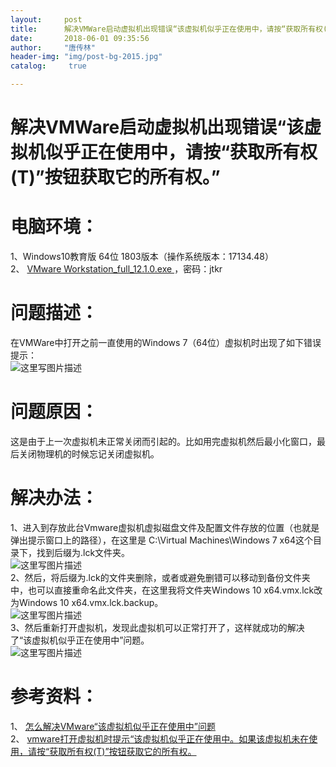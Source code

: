 ```yaml
---
layout:		post
title: 		解决VMWare启动虚拟机出现错误“该虚拟机似乎正在使用中，请按“获取所有权(T)”按钮获取它的所有权。”
date: 		2018-06-01 09:35:56
author:		"唐传林"
header-img: "img/post-bg-2015.jpg"
catalog:	 true

---
```

#  解决VMWare启动虚拟机出现错误“该虚拟机似乎正在使用中，请按“获取所有权(T)”按钮获取它的所有权。”

#  电脑环境：

1、Windows10教育版 64位 1803版本（操作系统版本：17134.48）  
2、 [ VMware Workstation_full_12.1.0.exe
](https://pan.baidu.com/s/1et6hqiXW5uCg3ZYJoB3EoA) ，密码：jtkr

#  问题描述：

在VMWare中打开之前一直使用的Windows 7（64位）虚拟机时出现了如下错误提示：  
![这里写图片描述](http://img-blog.csdn.net/2018060109235252?watermark/2/text/aHR0cHM6Ly9ibG9nLmNzZG4ubmV0L3FxXzM5NTE2ODU5/font/5a6L5L2T/fontsize/400/fill/I0JBQkFCMA==/dissolve/70)

#  问题原因：

这是由于上一次虚拟机未正常关闭而引起的。比如用完虚拟机然后最小化窗口，最后关闭物理机的时候忘记关闭虚拟机。

#  解决办法：

1、进入到存放此台Vmware虚拟机虚拟磁盘文件及配置文件存放的位置（也就是弹出提示窗口上的路径），在这里是 C:\Virtual
Machines\Windows 7 x64这个目录下，找到后缀为.lck文件夹。  
![这里写图片描述](http://img-blog.csdn.net/20180601092558869?watermark/2/text/aHR0cHM6Ly9ibG9nLmNzZG4ubmV0L3FxXzM5NTE2ODU5/font/5a6L5L2T/fontsize/400/fill/I0JBQkFCMA==/dissolve/70)  
2、然后，将后缀为.lck的文件夹删除，或者或避免删错可以移动到备份文件夹中，也可以直接重命名此文件夹，在这里我将文件夹Windows 10
x64.vmx.lck改为Windows 10 x64.vmx.lck.backup。  
![这里写图片描述](http://img-blog.csdn.net/20180601093038520?watermark/2/text/aHR0cHM6Ly9ibG9nLmNzZG4ubmV0L3FxXzM5NTE2ODU5/font/5a6L5L2T/fontsize/400/fill/I0JBQkFCMA==/dissolve/70)  
3、然后重新打开虚拟机，发现此虚拟机可以正常打开了，这样就成功的解决了“该虚拟机似乎正在使用中”问题。  
![这里写图片描述](http://img-blog.csdn.net/20180601093216653?watermark/2/text/aHR0cHM6Ly9ibG9nLmNzZG4ubmV0L3FxXzM5NTE2ODU5/font/5a6L5L2T/fontsize/400/fill/I0JBQkFCMA==/dissolve/70)

#  参考资料：

1、 [ 怎么解决VMware“该虚拟机似乎正在使用中”问题
](https://jingyan.baidu.com/article/4ae03de3fa2ae93eff9e6bb0.html)  
2、 [ vmware打开虚拟机时提示“该虚拟机似乎正在使用中。如果该虚拟机未在使用，请按“获取所有权(T)”按钮获取它的所有权。
](https://blog.csdn.net/u011028571/article/details/79021950)

